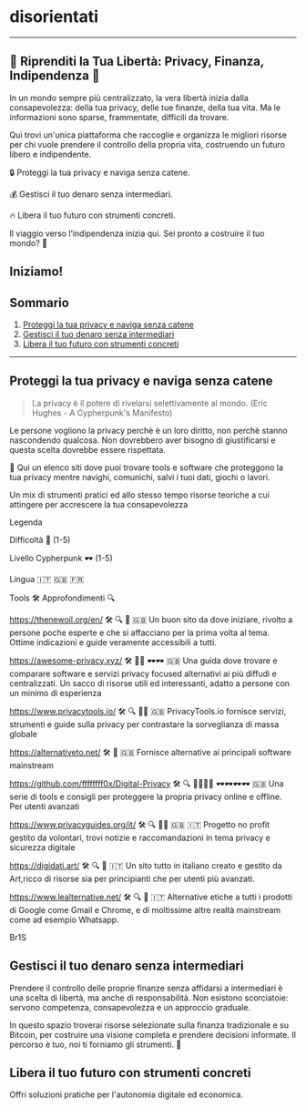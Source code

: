 # disorientati
----------------------------------------------------------------------------------------------------------------------------------------------------------------------------

## 🚀 Riprenditi la Tua Libertà: Privacy, Finanza, Indipendenza 🏴

In un mondo sempre più centralizzato, la vera libertà inizia dalla consapevolezza: della tua privacy, delle tue finanze, della tua vita. Ma le informazioni sono sparse, frammentate, difficili da trovare.

Qui trovi un'unica piattaforma che raccoglie e organizza le migliori risorse per chi vuole prendere il controllo della propria vita, costruendo un futuro libero e indipendente.

🔒 Proteggi la tua privacy e naviga senza catene.

💰 Gestisci il tuo denaro senza intermediari.

🔥 Libera il tuo futuro con strumenti concreti.

Il viaggio verso l’indipendenza inizia qui. Sei pronto a costruire il tuo mondo? 🚀

## Iniziamo!

## Sommario
1. [Proteggi la tua privacy e naviga senza catene](#proteggi-la-tua-privacy-e-naviga-senza-catene)
2. [Gestisci il tuo denaro senza intermediari](#gestisci-il-tuo-denaro-senza-intermediari)
3. [Libera il tuo futuro con strumenti concreti](#libera-il-tuo-futuro-con-strumenti-concreti)

---

## Proteggi la tua privacy e naviga senza catene
> La privacy è il potere di rivelarsi selettivamente al mondo. (Eric Hughes - A Cypherpunk's Manifesto) 

Le persone vogliono la privacy perchè è un loro diritto, non perchè stanno nascondendo qualcosa. Non dovrebbero aver bisogno di giustificarsi e questa scelta dovrebbe essere rispettata.

🎯 Qui un elenco siti dove puoi trovare tools e software che proteggono la tua privacy mentre navighi, comunichi, salvi i tuoi dati, giochi o lavori.

Un mix di strumenti pratici ed allo stesso tempo risorse teoriche a cui attingere per accrescere la tua consapevolezza

Legenda

Difficoltà 🧠 (1-5)

Livello Cypherpunk 🕶 (1-5)

Lingua 🇮🇹 🇬🇧 🇫🇷

Tools  🛠  Approfondimenti 🔍

https://thenewoil.org/en/  🛠 🔍 🧠 🇬🇧
Un buon sito da dove iniziare, rivolto a persone poche esperte e che si affacciano per la prima volta al tema. Ottime indicazioni e guide veramente accessibili a tutti.

https://awesome-privacy.xyz/  🛠  🧠🧠 🕶🕶 🇬🇧
Una guida dove trovare e comparare software e servizi privacy focused alternativi ai più diffudi e centralizzati. 
Un sacco di risorse utili ed interessanti, adatto a persone con un minimo di esperienza
 
https://www.privacytools.io/ 🛠  🔍 🧠🧠 🇬🇧
PrivacyTools.io fornisce servizi, strumenti e guide sulla privacy per contrastare la sorveglianza di massa globale

https://alternativeto.net/ 🛠 🧠 🇬🇧
Fornisce alternative ai principali software mainstream 

https://github.com/ffffffff0x/Digital-Privacy 🛠  🔍 🧠🧠🧠🧠 🕶🕶🕶🕶 🇬🇧
Una serie di tools e consigli per proteggere la propria privacy online e offline.
Per utenti avanzati

https://www.privacyguides.org/it/ 🛠  🔍 🧠🧠 🇬🇧 🇮🇹
Progetto no profit gestito da volontari, trovi notizie e raccomandazioni in tema privacy e sicurezza digitale

https://digidati.art/  🛠  🔍 🧠 🇮🇹
Un sito tutto in italiano creato e gestito da Art,ricco di risorse sia per principianti che per utenti più avanzati.

https://www.lealternative.net/ 🛠  🔍 🧠 🇮🇹
Alternative etiche a tutti i prodotti di Google come Gmail e Chrome, e di moltissime altre realtà mainstream come ad esempio Whatsapp. 

Br1S

## Gestisci il tuo denaro senza intermediari

Prendere il controllo delle proprie finanze senza affidarsi a intermediari è una scelta di libertà, ma anche di responsabilità. Non esistono scorciatoie: servono competenza, consapevolezza e un approccio graduale.

In questo spazio troverai risorse selezionate sulla finanza tradizionale e su Bitcoin, per costruire una visione completa e prendere decisioni informate. Il percorso è tuo, noi ti forniamo gli strumenti. 🚀

## Libera il tuo futuro con strumenti concreti
Offri soluzioni pratiche per l'autonomia digitale ed economica.





